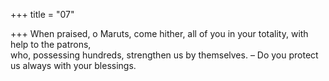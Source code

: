 +++
title = "07"

+++
When praised, o Maruts, come hither, all of you in your totality, with  help to the patrons,  
who, possessing hundreds, strengthen us by themselves. – Do you protect  us always with your blessings.  